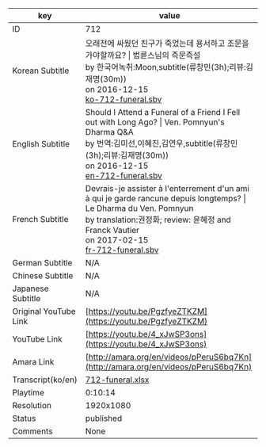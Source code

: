 |  key  |  value  |
|-------|---------|
| ID            | 712 |
| Korean Subtitle | 오래전에 싸웠던 친구가 죽었는데 용서하고 조문을 가야할까요? \| 법륜스님의 즉문즉설<br>by 한국어녹취:Moon,subtitle(류창민(3h);리뷰:김재명(30m))<br>on 2016-12-15<br>[ko-712-funeral.sbv](https://github.com/jungtosociety/dharma-qna/raw/master/sub/712/ko-712-funeral.sbv)<br>|
| English Subtitle | Should I Attend a Funeral of a Friend I Fell out with Long Ago? \| Ven. Pomnyun's Dharma Q&A<br>by 번역:김미선,이혜진,김연우,subtitle(류창민(3h);리뷰:김재명(30m))<br>on 2016-12-15<br>[en-712-funeral.sbv](https://github.com/jungtosociety/dharma-qna/raw/master/sub/712/en-712-funeral.sbv)<br>|
| French Subtitle | Devrais-je assister à l'enterrement d'un ami à qui je garde rancune depuis longtemps? \| Le Dharma du Ven. Pomnyun<br>by translation:권정화; review: 윤혜정 and Franck Vautier<br>on 2017-02-15<br>[fr-712-funeral.sbv](https://github.com/jungtosociety/dharma-qna/raw/master/sub/712/fr-712-funeral.sbv)<br>|
| German Subtitle | N/A |
| Chinese Subtitle | N/A |
| Japanese Subtitle | N/A |
| Original YouTube Link  | [https://youtu.be/PgzfyeZTKZM](https://youtu.be/PgzfyeZTKZM) |
| YouTube Link  | [https://youtu.be/4_xJwSP3ons](https://youtu.be/4_xJwSP3ons) |
| Amara Link    | [http://amara.org/en/videos/pPeruS6bq7Kn](http://amara.org/en/videos/pPeruS6bq7Kn) |
| Transcript(ko/en) | [712-funeral.xlsx](https://github.com/jungtosociety/dharma-qna/raw/master/sub/712/712-funeral.xlsx) |
| Playtime | 0:10:14 |
| Resolution | 1920x1080|
| Status | published |
| Comments | None |
